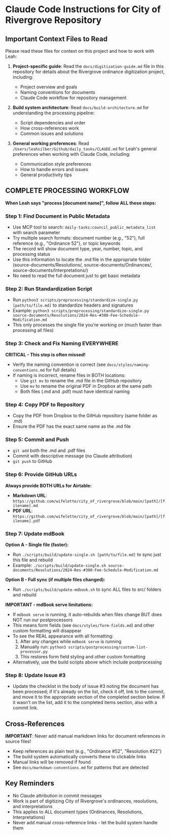 # Claude Code Instructions for City of Rivergrove Repository

## Important Context Files to Read

Please read these files for context on this project and how to work with Leah:

1. **Project-specific guide**: Read the `docs/digitization-guide.md` file in this repository for details about the Rivergrove ordinance digitization project, including:

   - Project overview and goals
   - Naming conventions for documents
   - Claude Code workflow for repository management

2. **Build system architecture**: Read `docs/build-architecture.md` for understanding the processing pipeline:

   - Script dependencies and order
   - How cross-references work
   - Common issues and solutions

3. **General working preferences**: Read `/Users/leahsilber/Github/daily_tasks/CLAUDE.md` for Leah's general preferences when working with Claude Code, including:
   - Communication style preferences
   - How to handle errors and issues
   - General productivity tips

## COMPLETE PROCESSING WORKFLOW

**When Leah says "process [document name]", follow ALL these steps:**

### Step 1: Find Document in Public Metadata

- Use MCP tool to search: `daily-tasks:council_public_metadata_list` with search parameter
- Try multiple search formats: document number (e.g., "52"), full reference (e.g., "Ordinance 52"), or topic keywords
- The record will show document type, year, number, topic, and processing status
- Use this information to locate the .md file in the appropriate folder (source-documents/Resolutions/, source-documents/Ordinances/, source-documents/Interpretations/)
- No need to read the full document just to get basic metadata

### Step 2: Run Standardization Script

- Run `python3 scripts/preprocessing/standardize-single.py [path/to/file.md]` to standardize headers and signatures
- Example: `python3 scripts/preprocessing/standardize-single.py source-documents/Resolutions/2024-Res-#300-Fee-Schedule-Modification.md`
- This only processes the single file you're working on (much faster than processing all files)

### Step 3: Check and Fix Naming EVERYWHERE

**CRITICAL - This step is often missed!**

- Verify the naming convention is correct (see `docs/styles/naming-conventions.md` for full details)
- If naming is incorrect, rename files in BOTH locations:
  - Use `git mv` to rename the .md file in the GitHub repository
  - Use `mv` to rename the original PDF in Dropbox at the same path
  - Both files (.md and .pdf) must have identical naming

### Step 4: Copy PDF to Repository

- Copy the PDF from Dropbox to the GitHub repository (same folder as .md)
- Ensure the PDF has the exact same name as the .md file

### Step 5: Commit and Push

- `git add` both the .md and .pdf files
- Commit with descriptive message (no Claude attribution)
- `git push` to GitHub

### Step 6: Provide GitHub URLs

**Always provide BOTH URLs for Airtable:**

- **Markdown URL**: `https://github.com/wifelette/city_of_rivergrove/blob/main/[path]/[filename].md`
- **PDF URL**: `https://github.com/wifelette/city_of_rivergrove/blob/main/[path]/[filename].pdf`

### Step 7: Update mdBook

**Option A - Single file (faster):**

- Run `./scripts/build/update-single.sh [path/to/file.md]` to sync just this file and rebuild
- Example: `./scripts/build/update-single.sh source-documents/Resolutions/2024-Res-#300-Fee-Schedule-Modification.md`

**Option B - Full sync (if multiple files changed):**

- Run `./scripts/build/update-mdbook.sh` to sync ALL files to src/ folders and rebuild

**IMPORTANT - mdBook serve limitations:**

- If `mdbook serve` is running, it auto-rebuilds when files change BUT does NOT run our postprocessors
- This means form fields (see `docs/styles/form-fields.md`) and other custom formatting will disappear
- To see the REAL appearance with all formatting:
  1. After any changes while `mdbook serve` is running
  2. Manually run: `python3 scripts/postprocessing/custom-list-processor.py`
  3. This restores form field styling and other custom formatting
- Alternatively, use the build scripts above which include postprocessing

### Step 8: Update Issue #3

- Update the checklist in the body of issue #3 noting the document has been processed; if it's already on the list, check it off, link to the commit, and move it to the appropriate section of the completed section below. If it wasn't on the list, add it to the completed items section, also with a commit link.

## Cross-References

**IMPORTANT**: Never add manual markdown links for document references in source files!

- Keep references as plain text (e.g., "Ordinance #52", "Resolution #22")
- The build system automatically converts these to clickable links
- Manual links will be removed if found
- See `docs/markdown-conventions.md` for patterns that are detected

## Key Reminders

- No Claude attribution in commit messages
- Work is part of digitizing City of Rivergrove's ordinances, resolutions, and interpretations
- This applies to ALL document types (Ordinances, Resolutions, Interpretations)
- Never add manual cross-reference links - let the build system handle them
